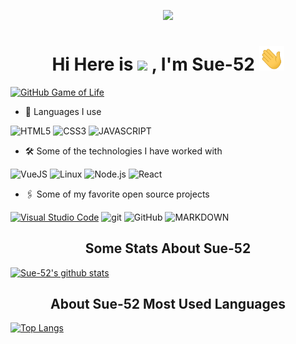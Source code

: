 <p align="Center" ><img src="https://camo.githubusercontent.com/6c462df7a80f58974ae914a49f0bdf532d7cefb7fe1027307f38e79d93dc044c/68747470733a2f2f7468756d62732e6766796361742e636f6d2f476f6f646e617475726564466f6e64476175722d73697a655f726573747269637465642e676966" ></p>

<h1 align="Center">  Hi Here is <img src="https://media.giphy.com/media/WUlplcMpOCEmTGBtBW/giphy.gif" width="40px"> , I'm Sue-52 <img src="https://raw.githubusercontent.com/ABSphreak/ABSphreak/master/gifs/Hi.gif" width="40px" /> </h1>

[![GitHub Game of Life](https://github4life.herokuapp.com/ethomson.gif?z=6)](https://github4life.herokuapp.com/Silence-dream)

- 💬 Languages I use

![HTML5](https://img.shields.io/badge/html5%20-%23E34F26.svg?&style=for-the-badge&logo=html5&logoColor=white)
![CSS3](https://img.shields.io/badge/css3%20-%231572B6.svg?&style=for-the-badge&logo=css3&logoColor=white)
![JAVASCRIPT](https://img.shields.io/badge/javascript-%23F7DF1E.svg?&style=for-the-badge&logo=javascript&logoColor=black&labelColor=black)

- 🛠 Some of the technologies I have worked with

![VueJS](https://img.shields.io/badge/vuejs%20-%2335495e.svg?&style=for-the-badge&logo=vue.js&logoColor=%234FC08D)
![Linux](https://img.shields.io/badge/-Linux-7b7c7b?style=for-the-badge&logo=linux&logoColor=FCC624)
![Node.js](https://img.shields.io/badge/-Node.js-759f62?style=for-the-badge&logo=node.js&logoColor=339933)
![React](https://img.shields.io/badge/-React-212121?style=for-the-badge&logo=React&logoColor=61DAFB)

- 🖇 Some of my favorite open source projects

[![Visual Studio Code](https://img.shields.io/badge/-VSCode-444444?style=for-the-badge&logo=visual-studio-code&logoColor=007ACC)](https://github.com/microsoft/vscode)
![git](https://img.shields.io/badge/git%20-%23F05033.svg?&style=for-the-badge&logo=git&logoColor=white)
![GitHub](https://img.shields.io/badge/github%20-25292d?&style=for-the-badge&logo=github&logoColor=white)
![MARKDOWN](https://img.shields.io/badge/markdown-%23000000.svg?&style=for-the-badge&logo=markdown&logoColor=white)

<h2 align="Center"> Some Stats About Sue-52 </h2>

[![Sue-52's github stats](https://github-readme-stats.vercel.app/api?username=Sue-52)](https://github.com/anuraghazra/github-readme-stats?theme=tokyonight)

<h2 align="Center"> About Sue-52 Most Used Languages </h2>

[![Top Langs](https://github-readme-stats.vercel.app/api/top-langs/?username=Sue-52&layout=compact)](https://github.com/anuraghazra/github-readme-stats)



<!---
Sue-52/Sue-52 is a ✨ special ✨ repository because its `README.md` (this file) appears on your GitHub profile.
You can click the Preview link to take a look at your changes.
--->
